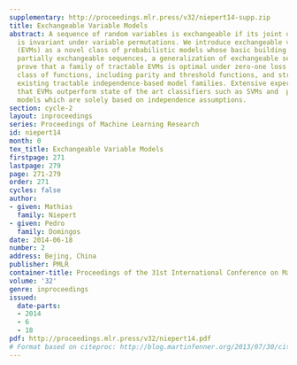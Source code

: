 ```yaml
---
supplementary: http://proceedings.mlr.press/v32/niepert14-supp.zip
title: Exchangeable Variable Models
abstract: A sequence of random variables is exchangeable if its joint distribution
  is invariant under variable permutations. We introduce exchangeable variable models
  (EVMs) as a novel class of probabilistic models whose basic building blocks are
  partially exchangeable sequences, a generalization of exchangeable sequences. We
  prove that a family of tractable EVMs is optimal under zero-one loss for a large
  class of functions, including parity and threshold functions, and strictly subsumes
  existing tractable independence-based model families. Extensive experiments show
  that EVMs outperform state of the art classifiers such as SVMs and  probabilistic
  models which are solely based on independence assumptions.
section: cycle-2
layout: inproceedings
series: Proceedings of Machine Learning Research
id: niepert14
month: 0
tex_title: Exchangeable Variable Models
firstpage: 271
lastpage: 279
page: 271-279
order: 271
cycles: false
author:
- given: Mathias
  family: Niepert
- given: Pedro
  family: Domingos
date: 2014-06-18
number: 2
address: Bejing, China
publisher: PMLR
container-title: Proceedings of the 31st International Conference on Machine Learning
volume: '32'
genre: inproceedings
issued:
  date-parts:
  - 2014
  - 6
  - 18
pdf: http://proceedings.mlr.press/v32/niepert14.pdf
# Format based on citeproc: http://blog.martinfenner.org/2013/07/30/citeproc-yaml-for-bibliographies/
---
```

